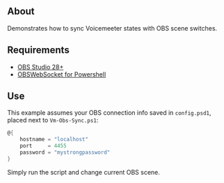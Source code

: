 ## About

Demonstrates how to sync Voicemeeter states with OBS scene switches.

## Requirements

-   [OBS Studio 28+](https://obsproject.com/)
-   [OBSWebSocket for Powershell](https://github.com/onyx-and-iris/OBSWebSocket-Powershell)

## Use

This example assumes your OBS connection info saved in `config.psd1`, placed next to `Vm-Obs-Sync.ps1`:

```psd1
@{
    hostname = "localhost"
    port     = 4455
    password = "mystrongpassword"
}
```

Simply run the script and change current OBS scene.
